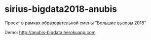 # sirius-bigdata2018-anubis
Проект в рамках образовательной смены "Большие вызовы 2018"

Demo: http://anubis-bigdata.herokuapp.com
